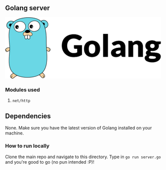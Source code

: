 ## Golang server

![](Golang.png)

### Modules used

1. `net/http`

## Dependencies

None. Make sure you have the latest version of Golang installed on your machine.

### How to run locally

Clone the main repo and navigate to this directory. Type in `go run server.go` and you're good to go (no pun intended :P)!
